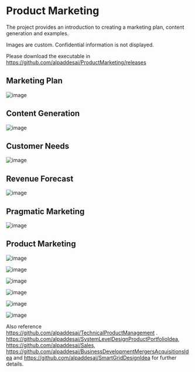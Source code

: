 # Product Marketing

The project provides an introduction to creating a marketing plan, content generation and examples.

Images are custom. Confidential information is not displayed.

Please download the executable in https://github.com/alpaddesai/ProductMarketing/releases

## Marketing Plan 
![image](MarketingPlan.png)

## Content Generation
![image](ContentGeneration.png)

## Customer Needs
![image](CustomerNeeds.png)

## Revenue Forecast
![image](RevenueForecast.png)

## Pragmatic Marketing 
![image](PragmaticMarketingCertificate.jpg)

## Product Marketing 
![image](image1.jpg)

![image](Image2.jpg)

![image](image3.jpg)

![image](image4.jpg)

![image](image5.jpg)

![image](USCopyrightCertificateofRegistration.png)

Also reference https://github.com/alpaddesai/TechnicalProductManagement . https://github.com/alpaddesai/SystemLevelDesignProductPortfolioIdea,  https://github.com/alpaddesai/Sales, https://github.com/alpaddesai/BusinessDevelopmentMergersAcquisitionsIdea  and https://github.com/alpaddesai/SmartGridDesignIdea for further details.
